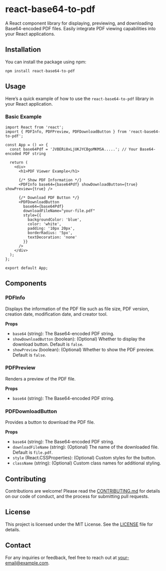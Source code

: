 <!DOCTYPE html>
<html lang="en">
<head>
    <meta charset="UTF-8">
    <meta name="viewport" content="width=device-width, initial-scale=1.0">
</head>
<body>

<h1>react-base64-to-pdf</h1>

<p>A React component library for displaying, previewing, and downloading Base64-encoded PDF files. Easily integrate PDF viewing capabilities into your React applications.</p>

<h2>Installation</h2>

<p>You can install the package using npm:</p>

<pre><code>npm install react-base64-to-pdf</code></pre>

<h2>Usage</h2>

<p>Here’s a quick example of how to use the <code>react-base64-to-pdf</code> library in your React application.</p>

<h3>Basic Example</h3>

<pre><code>import React from 'react';
import { PDFInfo, PDFPreview, PDFDownloadButton } from 'react-base64-to-pdf';

const App = () => {
  const base64Pdf = 'JVBERi0xLjUKJYCBgoMKMSA.....'; // Your Base64-encoded PDF string

  return (
    &lt;div&gt;
      &lt;h1&gt;PDF Viewer Example&lt;/h1&gt;
      
      {/* Show PDF Information */}
      &lt;PDFInfo base64={base64Pdf} showDownloadButton={true} showPreview={true} /&gt;

      {/* Download PDF Button */}
      &lt;PDFDownloadButton 
        base64={base64Pdf} 
        downloadFileName="your-file.pdf"
        style={{
          backgroundColor: 'blue',
          color: 'white',
          padding: '10px 20px',
          borderRadius: '5px',
          textDecoration: 'none'
        }}
      /&gt;
    &lt;/div&gt;
  );
};

export default App;</code></pre>

<h2>Components</h2>

<h3>PDFInfo</h3>

<p>Displays the information of the PDF file such as file size, PDF version, creation date, modification date, and creator tool.</p>

<div class="props">
    <strong>Props</strong>
    <ul>
        <li><code>base64</code> (string): The Base64-encoded PDF string.</li>
        <li><code>showDownloadButton</code> (boolean): (Optional) Whether to display the download button. Default is <code>false</code>.</li>
        <li><code>showPreview</code> (boolean): (Optional) Whether to show the PDF preview. Default is <code>false</code>.</li>
    </ul>
</div>

<h3>PDFPreview</h3>

<p>Renders a preview of the PDF file.</p>

<div class="props">
    <strong>Props</strong>
    <ul>
        <li><code>base64</code> (string): The Base64-encoded PDF string.</li>
    </ul>
</div>

<h3>PDFDownloadButton</h3>

<p>Provides a button to download the PDF file.</p>

<div class="props">
    <strong>Props</strong>
    <ul>
        <li><code>base64</code> (string): The Base64-encoded PDF string.</li>
        <li><code>downloadFileName</code> (string): (Optional) The name of the downloaded file. Default is <code>file.pdf</code>.</li>
        <li><code>style</code> (React.CSSProperties): (Optional) Custom styles for the button.</li>
        <li><code>className</code> (string): (Optional) Custom class names for additional styling.</li>
    </ul>
</div>

<h2>Contributing</h2>

<p>Contributions are welcome! Please read the <a href="link-to-contributing-guide">CONTRIBUTING.md</a> for details on our code of conduct, and the process for submitting pull requests.</p>

<h2>License</h2>

<p>This project is licensed under the MIT License. See the <a href="link-to-license-file">LICENSE</a> file for details.</p>

<h2>Contact</h2>

<p>For any inquiries or feedback, feel free to reach out at <a href="mailto:28priyanshu2001.com">your-email@example.com</a>.</p>

</body>
</html>
